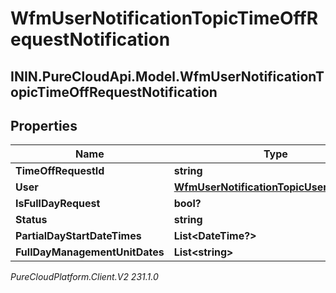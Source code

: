 # WfmUserNotificationTopicTimeOffRequestNotification

## ININ.PureCloudApi.Model.WfmUserNotificationTopicTimeOffRequestNotification

## Properties

|Name | Type | Description | Notes|
|------------ | ------------- | ------------- | -------------|
| **TimeOffRequestId** | **string** |  | [optional] |
| **User** | [**WfmUserNotificationTopicUserReference**](WfmUserNotificationTopicUserReference) |  | [optional] |
| **IsFullDayRequest** | **bool?** |  | [optional] |
| **Status** | **string** |  | [optional] |
| **PartialDayStartDateTimes** | **List&lt;DateTime?&gt;** |  | [optional] |
| **FullDayManagementUnitDates** | **List&lt;string&gt;** |  | [optional] |



_PureCloudPlatform.Client.V2 231.1.0_
